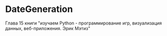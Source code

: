 # DateGeneration
Глава 15 книги "изучаем Python - программирование игр, визуализация данных, веб-приложения. Эрик Мэтиз"
